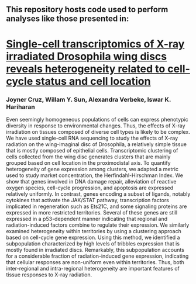## This repository hosts code used to perform analyses like those presented in:
# [Single-cell transcriptomics of X-ray irradiated Drosophila wing discs reveals heterogeneity related to cell-cycle status and cell location](https://www.biorxiv.org/content/10.1101/2024.12.10.627868v1)
### Joyner Cruz, Willam Y. Sun, Alexandra Verbeke, Iswar K. Hariharan

Even seemingly homogeneous populations of cells can express phenotypic diversity in response to environmental changes. Thus, the effects of X-ray irradiation on tissues composed of diverse cell types is likely to be complex. We have used single-cell RNA sequencing to study the effects of X-ray radiation on the wing-imaginal disc of Drosophila, a relatively simple tissue that is mostly composed of epithelial cells. Transcriptomic clustering of cells collected from the wing disc generates clusters that are mainly grouped based on cell location in the proximodistal axis. To quantify heterogeneity of gene expression among clusters, we adapted a metric used to study market concentration, the Herfindahl-Hirschman Index. We show that genes involved in DNA damage repair, alleviation of reactive oxygen species, cell-cycle progression, and apoptosis are expressed relatively uniformly. In contrast, genes encoding a subset of ligands, notably cytokines that activate the JAK/STAT pathway, transcription factors implicated in regeneration such as Ets21C, and some signaling proteins are expressed in more restricted territories. Several of these genes are still expressed in a p53-dependent manner indicating that regional and radiation-induced factors combine to regulate their expression. We similarly examined heterogeneity within territories by using a clustering approach based on cell-cycle gene expression. Using this method, we identified a subpopulation characterized by high levels of tribbles expression that is mostly found in irradiated discs. Remarkably, this subpopulation accounts for a considerable fraction of radiation-induced gene expression, indicating that cellular responses are non-uniform even within territories. Thus, both inter-regional and intra-regional heterogeneity are important features of tissue responses to X-ray radiation.
